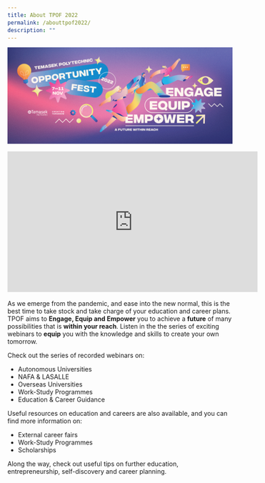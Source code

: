 ```yaml
---
title: About TPOF 2022
permalink: /abouttpof2022/
description: ""
---
```

![](/images/Asset/TPOF2022_2.jpg)

<div class="bp-youtube">
<iframe width="560" height="315" src="https://www.youtube.com/embed/9e4Mtzd8a9A" title="YouTube video player" frameborder="0" allow="accelerometer; autoplay; clipboard-write; encrypted-media; gyroscope; picture-in-picture" allowfullscreen></iframe>
</div>

As we emerge from the pandemic, and ease into the new normal, this is the best time to take stock and take charge of your education and career plans. TPOF aims to **Engage, Equip and Empower** you to achieve a **future** of many possibilities that is **within your reach**. Listen in the the series of exciting webinars to **equip** you with the knowledge and skills to create your own tomorrow.

Check out the series of recorded webinars on:

- Autonomous Universities
- NAFA & LASALLE
- Overseas Universities
- Work-Study Programmes
- Education & Career Guidance

Useful resources on education and careers are also available, and you can find more information on:

- External career fairs
- Work-Study Programmes
- Scholarships

Along the way, check out useful tips on further education, entrepreneurship, self-discovery and career planning. 